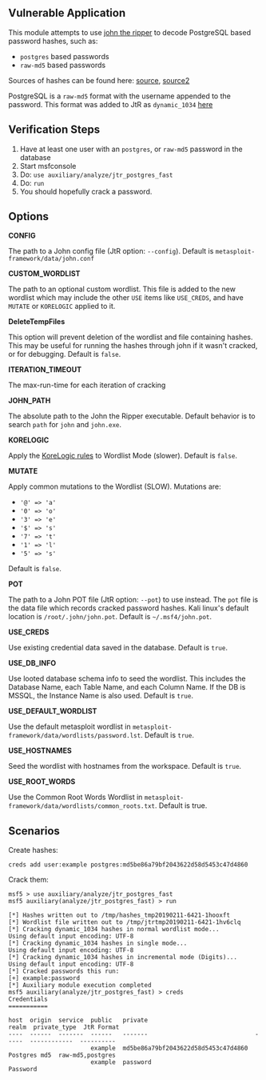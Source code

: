## Vulnerable Application

  This module attempts to use [john the ripper](https://www.openwall.com/john/) to decode PostgreSQL
  based password hashes, such as:

  * `postgres` based passwords
  * `raw-md5` based passwords

  Sources of hashes can be found here:
  [source](https://openwall.info/wiki/john/sample-hashes), [source2](http://pentestmonkey.net/cheat-sheet/john-the-ripper-hash-formats)

  PostgreSQL is a `raw-md5` format with the username appended to the password.  This format was
  added to JtR as `dynamic_1034` [here](https://github.com/magnumripper/JohnTheRipper/commit/e57d740bed5c4f4e40a0ff346bcdde270a8173e6)

## Verification Steps

  1. Have at least one user with an `postgres`, or `raw-md5` password in the database
  2. Start msfconsole
  3. Do: ```use auxiliary/analyze/jtr_postgres_fast```
  4. Do: ```run```
  5. You should hopefully crack a password.

## Options


   **CONFIG**

   The path to a John config file (JtR option: `--config`).  Default is `metasploit-framework/data/john.conf`

   **CUSTOM_WORDLIST**

   The path to an optional custom wordlist.  This file is added to the new wordlist which may include the other
   `USE` items like `USE_CREDS`, and have `MUTATE` or `KORELOGIC` applied to it.

   **DeleteTempFiles**

   This option will prevent deletion of the wordlist and file containing hashes.  This may be useful for
   running the hashes through john if it wasn't cracked, or for debugging. Default is `false`.

   **ITERATION_TIMEOUT**

   The max-run-time for each iteration of cracking

   **JOHN_PATH**

   The absolute path to the John the Ripper executable.  Default behavior is to search `path` for
   `john` and `john.exe`.

   **KORELOGIC**

   Apply the [KoreLogic rules](http://contest-2010.korelogic.com/rules.html) to Wordlist Mode (slower).
   Default is `false`.

   **MUTATE**

   Apply common mutations to the Wordlist (SLOW).  Mutations are:

   * `'@' => 'a'`
   * `'0' => 'o'`
   * `'3' => 'e'`
   * `'$' => 's'`
   * `'7' => 't'`
   * `'1' => 'l'`
   * `'5' => 's'`

   Default is `false`.

   **POT**

   The path to a John POT file (JtR option: `--pot`) to use instead.  The `pot` file is the data file which
   records cracked password hashes.  Kali linux's default location is `/root/.john/john.pot`.
   Default is `~/.msf4/john.pot`.

   **USE_CREDS**

   Use existing credential data saved in the database.  Default is `true`.

   **USE_DB_INFO**

   Use looted database schema info to seed the wordlist.  This includes the Database Name, each Table Name,
   and each Column Name.  If the DB is MSSQL, the Instance Name is also used.  Default is `true`.

   **USE_DEFAULT_WORDLIST**

   Use the default metasploit wordlist in `metasploit-framework/data/wordlists/password.lst`.  Default is
   `true`.

   **USE_HOSTNAMES**

   Seed the wordlist with hostnames from the workspace.  Default is `true`.

   **USE_ROOT_WORDS**

   Use the Common Root Words Wordlist in `metasploit-framework/data/wordlists/common_roots.txt`.  Default
   is true.

## Scenarios

Create hashes:

```
creds add user:example postgres:md5be86a79bf2043622d58d5453c47d4860
```

Crack them:

```
msf5 > use auxiliary/analyze/jtr_postgres_fast 
msf5 auxiliary(analyze/jtr_postgres_fast) > run

[*] Hashes written out to /tmp/hashes_tmp20190211-6421-1hooxft
[*] Wordlist file written out to /tmp/jtrtmp20190211-6421-1hv6clq
[*] Cracking dynamic_1034 hashes in normal wordlist mode...
Using default input encoding: UTF-8
[*] Cracking dynamic_1034 hashes in single mode...
Using default input encoding: UTF-8
[*] Cracking dynamic_1034 hashes in incremental mode (Digits)...
Using default input encoding: UTF-8
[*] Cracked passwords this run:
[+] example:password
[*] Auxiliary module execution completed
msf5 auxiliary(analyze/jtr_postgres_fast) > creds
Credentials
===========

host  origin  service  public   private                              realm  private_type  JtR Format
----  ------  -------  ------   -------                              -----  ------------  ----------
                       example  md5be86a79bf2043622d58d5453c47d4860         Postgres md5  raw-md5,postgres
                       example  password                                    Password      

```

